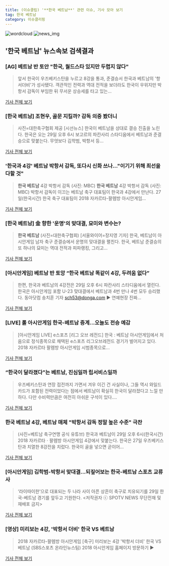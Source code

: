 ```yaml
---
title: (이슈클립) '**한국 베트남**' 관련 이슈, 기사 모아 보기
tag: 한국 베트남
category: 이슈클리핑
---
```

![wordcloud](https://s3.ap-northeast-2.amazonaws.com/lyrics101-wordcloud/2018-08-28-1535427158.png)
![news_img](https://user-images.githubusercontent.com/42597476/44507050-1206f400-a6e4-11e8-8d98-7ffbfebb353f.png)
## **'**한국 베트남**'** 뉴스속보 검색결과
### [AG] 베트남 반 토안 "한국, 월드스타 있지만 두렵지 않다"

>앞서 한국이 우즈베키스탄을 누르고 8강을 통과, 준결승서 한국과 베트남의 '항서더비'가 성사됐다. 객관적인 전력과 역대 전적을 보더라도 한국이 우위지만 박항서 감독이 부임한 뒤 무서운 상승세를 타고 있는...

<a href="http://star.mt.co.kr/stview.php?no=2018082808535203208" target="_blank">기사 전체 보기</a>

### [**한국 베트남**] 조현우, 골문 지킬까? 감독 의중 봤더니

>사진=대한축구협회 제공 [시선뉴스] 한국이 베트남을 상대로 결승 진출을 노린다. 한국은 오는 29일 오후 6시 보고르의 파칸사리 스타디움에서 베트남과 준결승으로 맞붙는다.  무엇보다 김학범, 박항서 등...

<a href="http://www.sisunnews.co.kr/news/articleView.html?idxno=89093" target="_blank">기사 전체 보기</a>

### '한국과 4강' 베트남 박항서 감독, 또다시 신화 쓰나…"이기기 위해 최선을 다할 것"

>**한국 베트남** 4강 박항서 감독 (사진: MBC) **한국 베트남** 4강 박항서 감독 (사진: MBC) 박항서 감독이 이끄는 베트남 축구 대표팀이 한국과 4강에서 만난다. 27일(한국시간) 한국 축구 대표팀이 2018 자카르타-팔렘방 아시안게임...

<a href="http://www.dtnews24.com/news/articleView.html?idxno=523775" target="_blank">기사 전체 보기</a>

### [**한국 베트남**] 金 향한 '운명'의 맞대결, 묘미와 변수는?

>**한국 베트남** (사진=대한축구협회) [서울와이어=장지영 기자] 한국, 베트남이 아시안게임 남자 축구 준결승에서  운명의 맞대결을 펼친다.   한국, 베트남 준결승의 또 하나의 묘미는 역대 전적과 피파랭킹, 그리고...

<a href="http://www.seoulwire.com/news/articleView.html?idxno=24158" target="_blank">기사 전체 보기</a>

### [아시안게임] 베트남 반 토앙 “**한국 베트남** 똑같이 4강, 두려움 없다”

>한편, 한국과 베트남의 4강전은 29일 오후 6시 파칸사리 스타디움에서 열린다. 한국은 아시안게임 포함 U-23 맞대결에서 베트남과 4번 만나 4번 모두 승리했다. 동아닷컴 송치훈 기자 sch53@donga.com ▶ 연예현장 진짜...

<a href="http://sports.donga.com/3/all/20180828/91711696/2" target="_blank">기사 전체 보기</a>

### [LIVE] 롤 아시안게임 한국-베트남 중계…오늘도 전승 예감

>[아시안게임 LIVE] e스포츠 [리그 오브 레전드] 한국 : 베트남 아시안게임에서 처음으로 정식종목으로 채택된 e스포츠 리그오브레전드 경기가 벌어지고 있다. 2018 자카르타 팔렘방 아시안게임 시범종목으로...

<a href="http://news.kbs.co.kr/news/view.do?ncd=4030454&ref=A" target="_blank">기사 전체 보기</a>

### “한국이 달라졌다”는 베트남, 진심일까 립서비스일까

>우즈베키스탄과 연장 접전까지 가면서 겨우 이긴 건 사실이나, 그들 역시 와일드카드가 포함된 전력이었다는 점에서 베트남이 확실히 한국이 달라졌다고 느낄 만하다. 다만 수비력만큼은 여전히 아쉬운 구석이 있다....

<a href="http://www.besteleven.com/National/news_world_01_view.asp?iBoard=12&iIDX=112783" target="_blank">기사 전체 보기</a>

### **한국 베트남** 4강, 베트남 매체 "박항서 감독 정말 높은 수준" 극찬

>(사진=베트남 축구연맹 공식 유튜브) 한국과 베트남이 29일 오후 6시(한국시간) 2018 자카르타ㆍ팔렘방 아시안게임 4강에서 맞붙는다. 한국은 27일 우즈베키스탄과 치열한 8강전을 치렀다. 한국이 골을 넣으면 곧이어...

<a href="http://www.anewsa.com/detail.php?number=1362155&thread=06r02" target="_blank">기사 전체 보기</a>

### [아시안게임] 김학범-박항서 맞대결…되짚어보는 한국-베트남 스포츠 교류사

>‘라이따이한’으로 대표되는 두 나라 사이 아픈 상흔이 축구로 치유되기를 29일 한국-베트남 경기를 앞두고 기원한다. <저작권자 ⓒ SPOTV NEWS 무단전재 및 재배포 금지>

<a href="http://www.spotvnews.co.kr/?mod=news&act=articleView&idxno=233509" target="_blank">기사 전체 보기</a>

### [영상] 미리보는 4강, '박항서 더비' 한국 VS 베트남

>2018 자카르타-팔렘방 아시안게임 [축구] 미리보는 4강 '박항서 더비' 한국 VS 베트남 (SBS스포츠 온라인뉴스팀) 2018 아시안게임 홈페이지 방문하기 ▶       

<a href="https://programs.sbs.co.kr/sports/ag2018/article/56053/S10009189464" target="_blank">기사 전체 보기</a>


